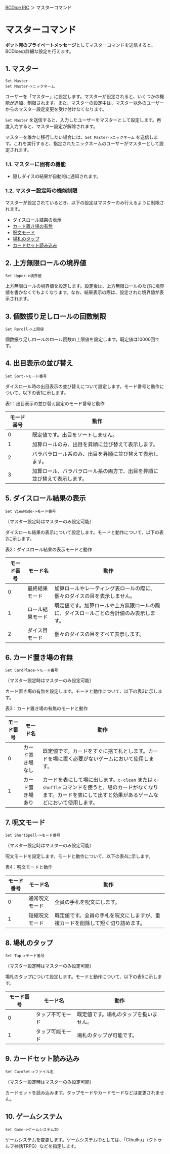 <!--
# @title マスターコマンド
-->
[BCDice IRC](README.md) ＞ マスターコマンド

# マスターコマンド

**ボット宛のプライベートメッセージ**としてマスターコマンドを送信すると、BCDiceの詳細な設定を行えます。

## 1.  マスター

```
Set Master
Set Master->ニックネーム
```

ユーザーを「マスター」に設定します。マスターが設定されると、いくつかの機能が追加、制限されます。また、マスターの設定中は、マスター以外のユーザーからのマスター設定変更を受け付けなくなります。

`Set Master` を送信すると、入力したユーザーをマスターとして設定します。再度入力すると、マスター設定が解除されます。

マスターを誰かに移行したい場合には、`Set Master->ニックネーム` を送信します。これを実行すると、指定されたニックネームのユーザーがマスターとして設定されます。

### 1.1. マスターに固有の機能

* 隠しダイスの結果が自動的に通知されます。

### 1.2. マスター設定時の機能制限

マスターが設定されているとき、以下の設定はマスターのみ行えるように制限されます。

* [ダイスロール結果の表示](#view-mode)
* [カード置き場の有無](#card-place)
* [呪文モード](#short-spell)
* [場札のタップ](#tap)
* [カードセット読み込み](#card-set)

## 2.  上方無限ロールの境界値

```
Set Upper->境界値
```

上方無限ロールの境界値を設定します。設定後は、上方無限ロールのたびに境界値を書かなくてもよくなります。なお、結果表示の際は、設定された境界値が表示されます。

## 3. 個数振り足しロールの回数制限

```
Set Reroll->上限値
```

個数振り足しロールのロール回数の上限値を設定します。既定値は10000回です。

## 4. 出目表示の並び替え

```
Set Sort->モード番号
```

ダイスロール時の出目表示の並び替えについて設定します。モード番号と動作について、以下の表1に示します。

表1：出目表示の並び替え設定のモード番号と動作

| モード番号 | 動作 |
|---|--|
| 0 | 既定値です。出目をソートしません。 |
| 1 | 加算ロールのみ、出目を昇順に並び替えて表示します。 |
| 2 | バラバラロール系のみ、出目を昇順に並び替えて表示します。 |
| 3 | 加算ロール、バラバラロール系の両方で、出目を昇順に並び替えて表示します。 |

## <span id="view-mode">5.</span> ダイスロール結果の表示

```
Set ViewMode->モード番号
```

（マスター設定時はマスターのみ設定可能）

ダイスロール結果の表示について設定します。モードと動作について、以下の表2に示します。

表2：ダイスロール結果の表示モードと動作

| モード番号 | モード名 | 動作 |
|---|--|--|
| 0 | 最終結果モード | 加算ロールやレーティング表ロールの際に、個々のダイスの目を表示しません。 |
| 1 | ロール結果モード | 既定値です。加算ロールや上方無限ロールの際に、ダイスロールごとの合計値のみ表示します。 |
| 2 | ダイス目モード | 個々のダイスの目をすべて表示します。 |

## <span id="card-place">6.</span> カード置き場の有無

```
Set CardPlace->モード番号
```

（マスター設定時はマスターのみ設定可能）

カード置き場の有無を設定します。モードと動作について、以下の表3に示します。

表3：カード置き場の有無のモードと動作

| モード番号 | モード名 | 動作 |
|---|--|--|
| 0 | カード置き場なし | 既定値です。カードをすぐに捨て札とします。カードを場に置く必要がないゲームにおいて使用します。 |
| 1 | カード置き場あり | カードを表にして場に出します。`c-clean` または `c-shuffle` コマンドを使うと、場のカードがなくなります。カードを表にして出すと効果があるゲームなどにおいて使用します。 |

## <span id="short-spell">7.</span> 呪文モード

```
Set ShortSpell->モード番号
```

（マスター設定時はマスターのみ設定可能）

呪文モードを設定します。モードと動作について、以下の表4に示します。

表4：呪文モードと動作

| モード番号 | モード名 | 動作 |
|---|--|--|
| 0 | 通常呪文モード | 全員の手札を呪文にします。 |
| 1 | 短縮呪文モード | 既定値です。全員の手札を呪文にしますが、重複カードを削除して短く切り詰めます。 |

## <span id="tap">8.</span> 場札のタップ

```
Set Tap->モード番号
```

（マスター設定時はマスターのみ設定可能）

場札のタップについて設定します。モードと動作について、以下の表5に示します。

| モード番号 | モード名 | 動作 |
|---|--|--|
| 0 | タップ不可モード | 既定値です。場札のタップを扱いません。 |
| 1 | タップ可能モード | 場札のタップが可能です。 |

## <span id="card-set">9.</span> カードセット読み込み

```
Set CardSet->ファイル名
```

（マスター設定時はマスターのみ設定可能）

カードセットを読み込みます。タップモードやカードモードなどは変更されません。

## 10. ゲームシステム

```
Set Game->ゲームシステムID
```

ゲームシステムを変更します。ゲームシステムIDとしては、「Cthulhu」（クトゥルフ神話TRPG）などを指定します。